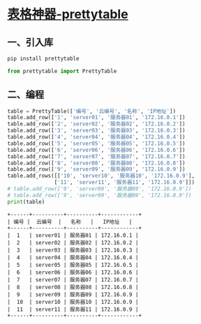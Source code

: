 # [表格神器-prettytable](https://mp.weixin.qq.com/s?src=11&timestamp=1633748949&ver=3363&signature=OaCChPd-B2Hqeqm7y7Vu9wVd46Pib8p28eEVGoEztgiB2MYoMShGhTtEGVUUHSf0jLAmWwxEUZmLflCGlXgQt-tnq*HOsEIc-Bfpsc7qbl9iSqxIEBR2U0KNtZBIIMAq&new=1)

## 一、引入库

```bash
pip install prettytable
```


```python
from prettytable import PrettyTable
```

## 二、编程


```python
table = PrettyTable(['编号', '云编号', '名称', 'IP地址'])
table.add_row(['1', 'server01', '服务器01', '172.16.0.1'])
table.add_row(['2', 'server02', '服务器02', '172.16.0.2'])
table.add_row(['3', 'server03', '服务器03', '172.16.0.3'])
table.add_row(['4', 'server04', '服务器04', '172.16.0.4'])
table.add_row(['5', 'server05', '服务器05', '172.16.0.5'])
table.add_row(['6', 'server06', '服务器06', '172.16.0.6'])
table.add_row(['7', 'server07', '服务器07', '172.16.0.7'])
table.add_row(['8', 'server08', '服务器08', '172.16.0.8'])
table.add_row(['9', 'server09', '服务器09', '172.16.0.9'])
table.add_rows([['10', 'server10', '服务器10', '172.16.0.9'],
               ['11', 'server11', '服务器11', '172.16.0.9']])
# table.add_row(['9', 'server09', '服务器09', '172.16.0.9'])
# table.add_row(['9', 'server09', '服务器09', '172.16.0.9'])
print(table)

```

    +------+----------+----------+------------+
    | 编号 |  云编号  |   名称   |   IP地址   |
    +------+----------+----------+------------+
    |  1   | server01 | 服务器01 | 172.16.0.1 |
    |  2   | server02 | 服务器02 | 172.16.0.2 |
    |  3   | server03 | 服务器03 | 172.16.0.3 |
    |  4   | server04 | 服务器04 | 172.16.0.4 |
    |  5   | server05 | 服务器05 | 172.16.0.5 |
    |  6   | server06 | 服务器06 | 172.16.0.6 |
    |  7   | server07 | 服务器07 | 172.16.0.7 |
    |  8   | server08 | 服务器08 | 172.16.0.8 |
    |  9   | server09 | 服务器09 | 172.16.0.9 |
    |  10  | server10 | 服务器10 | 172.16.0.9 |
    |  11  | server11 | 服务器11 | 172.16.0.9 |
    +------+----------+----------+------------+

